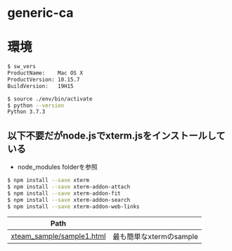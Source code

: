 # generic-ca


# 環境
```bash
$ sw_vers
ProductName:    Mac OS X
ProductVersion: 10.15.7
BuildVersion:   19H15

$ source ./env/bin/activate
$ python --version
Python 3.7.3
```

## 以下不要だがnode.jsでxterm.jsをインストールしている
- node_modules folderを参照
```bash
$ npm install --save xterm
$ npm install --save xterm-addon-attach
$ npm install --save xterm-addon-fit
$ npm install --save xterm-addon-search
$ npm install --save xterm-addon-web-links
```

|Path||
|--|--|
|[xteam_sample/sample1.html](xteam_sample/sample1.html)|最も簡単なxtermのsample||
